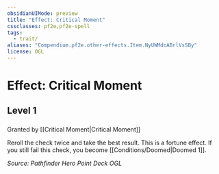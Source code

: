 ```yaml
---
obsidianUIMode: preview
title: "Effect: Critical Moment"
cssclasses: pf2e,pf2e-spell
tags:
  - trait/
aliases: "Compendium.pf2e.other-effects.Item.NyUWMdcABrlVsSBy"
license: OGL
---
```

# Effect: Critical Moment
## Level 1
### 






Granted by [[Critical Moment|Critical Moment]]

Reroll the check twice and take the best result. This is a fortune effect. If you still fail this check, you become [[Conditions/Doomed|Doomed 1]].

*Source: Pathfinder Hero Point Deck*
*OGL*